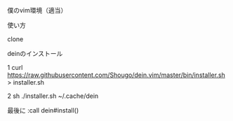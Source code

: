 僕のvim環境（適当）

使い方

clone

deinのインストール

1 curl https://raw.githubusercontent.com/Shougo/dein.vim/master/bin/installer.sh > installer.sh

2 sh ./installer.sh ~/.cache/dein

最後に
:call dein#install()
